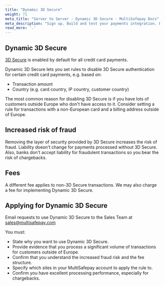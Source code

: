 ```yaml
---
title: "Dynamic 3D Secure"
weight: 71
meta_title: "Server to Server - Dynamic 3D Secure - MultiSafepay Docs"
meta_description: "Sign up. Build and test your payments integration. Explore our products and services. Use our API Reference, SDKs, and wrappers. Get support."
read_more: '.'
---
```


##  Dynamic 3D Secure

[3D Secure](/faq/payment-regulations/about-3d-secure) is enabled by default for all credit card payments. 

Dynamic 3D Secure lets you set rules to disable 3D Secure authentication for certain credit card payments, e.g. based on:

* Transaction amount
* Country (e.g. card country, IP country, customer country) 

The most common reason for disabling 3D Secure is if you have lots of customers outside Europe who don't have access to it. Consider setting a rule for transactions with a non-European card and a billing address outside of Europe.

## Increased risk of fraud

Removing the layer of security provided by 3D Secure increases the risk of fraud. Liability doesn't change for payments processed without 3D Secure. Also, banks don't accept liability for fraudulent transactions so you bear the risk of chargebacks.

## Fees
A different fee applies to non-3D Secure transactions. We may also charge a fee for implementing Dynamic 3D Secure. 

## Applying for Dynamic 3D Secure
Email requests to use Dynamic 3D Secure to the Sales Team at <sales@multisafepay.com>

You must:

- State why you want to use Dynamic 3D Secure.
- Provide evidence that you process a significant volume of transactions for customers outside of Europe.
- Confirm that you understand the increased fraud risk and the fee structure.
- Specify which sites in your MultiSafepay account to apply the rule to.
- Confirm you have excellent processing performance, especially for chargebacks.
